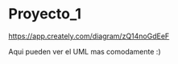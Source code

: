 # Proyecto_1

https://app.creately.com/diagram/zQ14noGdEeF

Aqui pueden ver el UML mas comodamente :)
